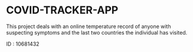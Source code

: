 # COVID-TRACKER-APP
This project deals with an online temperature record of anyone with suspecting symptoms and the last two countries the individual has visited. 

ID : 10681432
